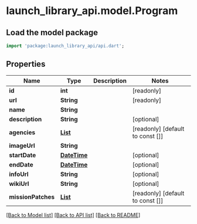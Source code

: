 # launch_library_api.model.Program

## Load the model package
```dart
import 'package:launch_library_api/api.dart';
```

## Properties
Name | Type | Description | Notes
------------ | ------------- | ------------- | -------------
**id** | **int** |  | [readonly] 
**url** | **String** |  | [readonly] 
**name** | **String** |  | 
**description** | **String** |  | [optional] 
**agencies** | [**List<AgencySerializerMini>**](AgencySerializerMini.md) |  | [readonly] [default to const []]
**imageUrl** | **String** |  | 
**startDate** | [**DateTime**](DateTime.md) |  | [optional] 
**endDate** | [**DateTime**](DateTime.md) |  | [optional] 
**infoUrl** | **String** |  | [optional] 
**wikiUrl** | **String** |  | [optional] 
**missionPatches** | [**List<MissionPatch>**](MissionPatch.md) |  | [readonly] [default to const []]

[[Back to Model list]](../README.md#documentation-for-models) [[Back to API list]](../README.md#documentation-for-api-endpoints) [[Back to README]](../README.md)


